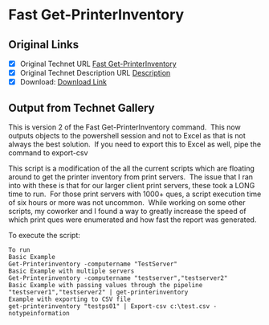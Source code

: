 # Fast Get-PrinterInventory

## Original Links

- [x] Original Technet URL [Fast Get-PrinterInventory](https://gallery.technet.microsoft.com/Fast-Get-PrinterInventory-0749b395)
- [x] Original Technet Description URL [Description](https://gallery.technet.microsoft.com/Fast-Get-PrinterInventory-0749b395/description)
- [x] Download: [Download Link](Download\Get-PrinterInventory.ps1)

## Output from Technet Gallery

This is version 2 of the Fast Get-PrinterInventory command.  This now outputs objects to the powershell session and not to Excel as that is not always the best solution.  If you need to export this to Excel as well, pipe the command to export-csv

This script is a modification of the all the current scripts which are floating around to get the printer inventory from print servers.  The issue that I ran into with these is that for our larger client print servers, these took a LONG time to run.   For those print servers with 1000+ ques, a script execution time of six hours or more was not uncommon.  While working on some other scripts, my coworker and I found a way to greatly increase the speed of which print ques were enumerated and how  fast the report was generated.

To execute the script:

```
To run
Basic Example
Get-Printerinventory -computername "TestServer"
Basic Example with multiple servers
Get-Printerinventory -computername "testserver","testserver2"
Basic Example with passing values through the pipeline
"testserver1","testserver2" | get-printerinventory
Example with exporting to CSV file
get-printerinventory "testps01" | Export-csv c:\test.csv -notypeinformation
```

